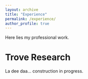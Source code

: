 ```yaml
---
layout: archive
title: "Experience"
permalink: /experience/
author_profile: true
---
```


Here lies my professional work.

# Trove Research 

La dee daa... construction in progress.